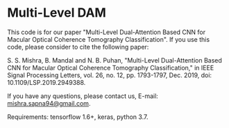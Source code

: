 # Multi-Level DAM
This code is for our paper "Multi-Level Dual-Attention Based CNN for Macular Optical Coherence Tomography Classification".
If you use this code, please consider to cite the following paper:

S. S. Mishra, B. Mandal and N. B. Puhan, "Multi-Level Dual-Attention Based CNN for Macular Optical Coherence Tomography Classification," in IEEE Signal Processing Letters, vol. 26, no. 12, pp. 1793-1797, Dec. 2019, doi: 10.1109/LSP.2019.2949388.

If you have any questions, please contact us, E-mail: mishra.sapna94@gmail.com.

Requirements: tensorflow 1.6+, keras, python 3.7.
